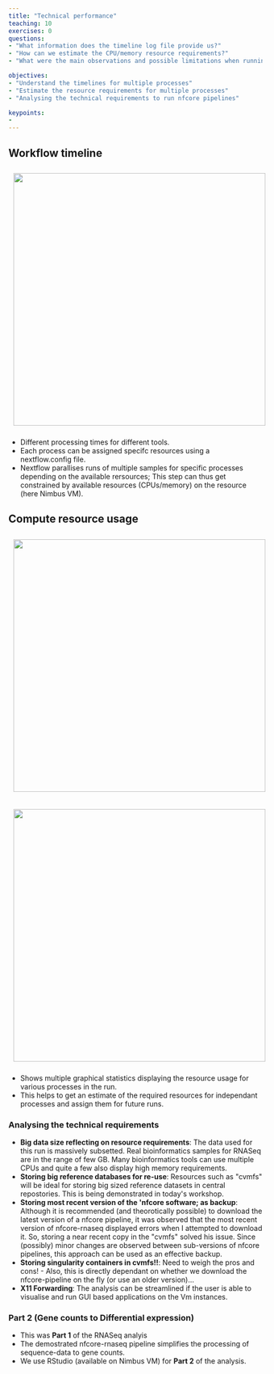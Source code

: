 ```yaml
---
title: "Technical performance"
teaching: 10
exercises: 0
questions:
- "What information does the timeline log file provide us?"
- "How can we estimate the CPU/memory resource requirements?"
- "What were the main observations and possible limitations when running the pipeline?"

objectives:
- "Understand the timelines for multiple processes"
- "Estimate the resource requirements for multiple processes"
- "Analysing the technical requirements to run nfcore pipelines"

keypoints:
- 
---
```


## Workflow timeline 

<p align="center">
<img src="{{ page.root }}/fig/timeline.png" style="margin:10px;height:500px"/>
</p>

- Different processing times for different tools.
- Each process can be assigned specifc resources using a nextflow.config file.
- Nextflow parallises runs of multiple samples for specific processes depending on the available rersources; This step can thus get constrained by available resources (CPUs/memory) on the resource (here Nimbus VM).


## Compute resource usage 
<p align="center">
<img src="{{ page.root }}/fig/cpu_usage.png" style="margin:10px;height:500px"/>
</p>

<p align="center">
<img src="{{ page.root }}/fig/memory_usage.png" style="margin:10px;height:500px"/>
</p>

- Shows multiple graphical statistics displaying the resource usage for various processes in the run.
- This helps to get an estimate of the required resources for independant processes and assign them for future runs.


### Analysing the technical requirements
- **Big data size reflecting on resource requirements**: The data used for this run is massively subsetted. Real bioinformatics samples for RNASeq are in the range of few GB. Many bioinformatics tools can use multiple CPUs and quite a few also display high memory requirements.
- **Storing big reference databases for re-use**: Resources such as "cvmfs" will be ideal for storing big sized reference datasets in central repostories. This is being demonstrated in today's workshop.
- **Storing most recent version of the 'nfcore software; as backup**: Although it is recommended (and theorotically possible) to download the latest version of a nfcore pipeline, it was observed that the most recent version of nfcore-rnaseq displayed errors when I attempted to download it. So, storing a near recent copy in the "cvmfs" solved his issue. Since (possibly) minor changes are observed between sub-versions of nfcore pipelines, this approach can be used as an effective backup.
- **Storing singularity containers in cvmfs!!**: Need to weigh the pros and cons! - Also,  this is directly dependant on whether we download the nfcore-pipeline on the fly (or use an older version)...
- **X11 Forwarding**: The analysis can be streamlined if the user is able to visualise and run GUI based applications on the Vm instances.


### Part 2 (Gene counts to Differential expression)
* This was **Part 1** of the RNASeq analyis
* The demostrated nfcore-rnaseq pipeline simplifies the processing of sequence-data to gene counts.
* We use RStudio (available on Nimbus VM) for **Part 2** of the analysis.


